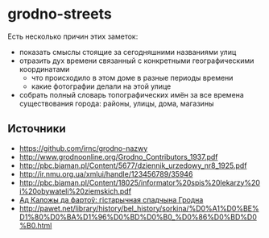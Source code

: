 # grodno-streets

Есть несколько причин этих заметок:

* показать смыслы стоящие за сегодняшними названиями улиц
* отразить дух времени связанный с конкретными географическими координатами
  * что происходило в этом доме в разные периоды времени
  * какие фотографии делали на этой улице
* собрать полный словарь топографических имён за все времена существования города: районы, улицы, дома, магазины

## Источники

* https://github.com/irnc/grodno-nazwy
* http://www.grodnoonline.org/Grodno_Contributors_1937.pdf
* http://pbc.biaman.pl/Content/5677/dziennik_urzedowy_nr8_1925.pdf
* http://ir.nmu.org.ua/xmlui/handle/123456789/35946
* http://pbc.biaman.pl/Content/18025/informator%20spis%20lekarzy%20i%20obywateli%20ziemskich.pdf
* [Ад Каложы да фартоў: гістарычная спадчына Гродна](http://kamunikat.org/usie_knihi.html?pubid=10474)
* http://pawet.net/library/history/bel_history/sorkina/%D0%A1%D0%BE%D1%80%D0%BA%D1%96%D0%BD%D0%B0_%D0%86%D0%BD%D0%B0.html
